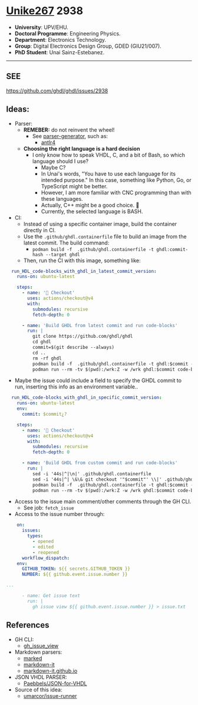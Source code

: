 # [Unike267](https://github.com/Unike267) 2938

- **University**: UPV/EHU.
- **Doctoral Programme**: Engineering Physics.
- **Department**: Electronics Technology.
- **Group**: Digital Electronics Design Group, GDED (GIU21/007).
- **PhD Student**: Unai Sainz-Estebanez.

---

## SEE 

https://github.com/ghdl/ghdl/issues/2938

## Ideas:

- Parser:
  - **REMEBER:** do not reinvent the wheel!
    - See [parser-generator](https://github.com/topics/parser-generator), such as:
      - [antlr4](https://github.com/antlr/antlr4)
  - **Choosing the right language is a hard decision**
    - I only know how to speak VHDL, C, and a bit of Bash, so which language should I use?
      - Maybe C?
      - In Unai's words, "You have to use each language for its intended purpose." In this case, something like Python, Go, or TypeScript might be better.
      - However, I am more familiar with CNC programming than with these languages.
      - Actually, C++ might be a good choice. 🤔
      - Currently, the selected language is BASH.
- CI:
  - Instead of using a specific container image, build the container directly in CI.
  - Use the `.github/ghdl.containerfile` file to build an image from the latest commit. The build command:
    - `podman build -f  .github/ghdl.containerfile -t ghdl:commit-hash --target ghdl`
  - Then, run the CI with this image, something like:

```yml
  run_HDL_code-blocks_with_ghdl_in_latest_commit_version:
    runs-on: ubuntu-latest

    steps:
      - name: '🧰 Checkout'
        uses: actions/checkout@v4
        with:
          submodules: recursive
          fetch-depth: 0

      - name: 'Build GHDL from latest commit and run code-blocks'
        run: |
          git clone https://github.com/ghdl/ghdl
          cd ghdl
          commit=$(git describe --always)
          cd ..
          rm -rf ghdl
          podman build -f  .github/ghdl.containerfile -t ghdl:$commit --target ghdl
          podman run --rm -tv $(pwd):/wrk:Z -w /wrk ghdl:$commit code-blocks-run.sh
```

  - Maybe the issue could include a field to specify the GHDL commit to run, inserting this info as an environment variable..

```yml
  run_HDL_code-blocks_with_ghdl_in_specific_commit_version:
    runs-on: ubuntu-latest
    env:
      commit: $commit¿?

    steps:
      - name: '🧰 Checkout'
        uses: actions/checkout@v4
        with:
          submodules: recursive
          fetch-depth: 0

      - name: 'Build GHDL from custom commit and run code-blocks'
        run: |
          sed -i '44s|^|\n|' .github/ghdl.containerfile
          sed -i '44s|^| \&\& git checkout '"$commit"' \\|' .github/ghdl.containerfile
          podman build -f  .github/ghdl.containerfile -t ghdl:$commit --target ghdl
          podman run --rm -tv $(pwd):/wrk:Z -w /wrk ghdl:$commit code-blocks-run.sh 
```
  - Access to the issue main comment/other comments through the GH CLI. 
    - See job: `fetch_issue`
  - Access to the issue number through:

```yml
    on:
      issues:
        types:
          - opened
          - edited
          - reopened
      workflow_dispatch:
    env:
      GITHUB_TOKEN: ${{ secrets.GITHUB_TOKEN }}
      NUMBER: ${{ github.event.issue.number }}

...

      - name: Get issue text
        run: |
          gh issue view ${{ github.event.issue.number }} > issue.txt
```

## References

- GH CLI:
  - [gh_issue_view](https://cli.github.com/manual/gh_issue_view)
- Markdown parsers:
  - [marked](https://github.com/markedjs/marked)
  - [markdown-it](https://github.com/markdown-it/markdown-it) 
  - [markdown-it.github.io](https://markdown-it.github.io/)
- JSON VHDL PARSER:
  - [Paebbels/JSON-for-VHDL](https://github.com/Paebbels/JSON-for-VHDL)
- Source of this idea:
  - [umarcor/issue-runner](https://github.com/umarcor/issue-runner)
